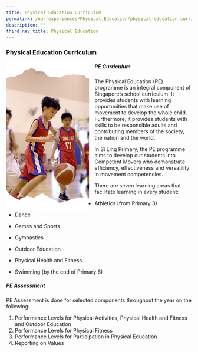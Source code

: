 ```yaml
---
title: Physical Education Curriculum
permalink: /our-experiences/Physical-Education/physical-education-curriculum/
description: ""
third_nav_title: Physical Education
---
```

### Physical Education Curriculum
<img src="/images/About%20Us/pe%20photo.png" style="width:225px;height:400px;margin-right:15px;" align="left">

##### PE Curriculum

The Physical Education (PE) programme is an integral component of Singapore’s school curriculum. It provides students with learning opportunities that make use of movement to develop the whole child. Furthermore, it provides students with skills to be responsible adults and contributing members of the society, the nation and the world.

In Si Ling Primary, the PE programme aims&nbsp;to develop our students into Competent Movers who demonstrate efficiency, effectiveness and versatility in movement competencies.

There are seven learning areas that facilitate learning in every student:

*   Athletics (from Primary 3)  
    
*   Dance  
    
*   Games and Sports  
    
*   Gymnastics  
    
*   Outdoor Education  
    
*   Physical Health and Fitness  
    
*   Swimming (by the end of Primary 6)

##### PE Assessment

PE Assessment is done for selected components throughout the year on the following:

1.  Performance Levels for Physical Activities, Physical Health and Fitness and Outdoor Education&nbsp;
2.  Performance Levels for Physical Fitness&nbsp;
3.  Performance Levels for Participation in Physical Education&nbsp;
4.  Reporting on Values